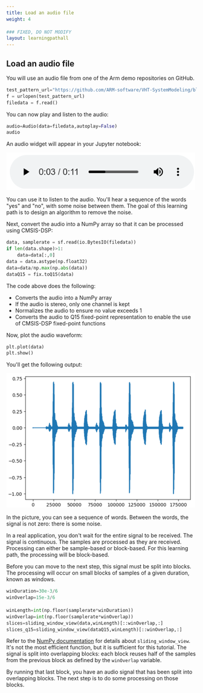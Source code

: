 ```yaml
---
title: Load an audio file
weight: 4

### FIXED, DO NOT MODIFY
layout: learningpathall
---
```


## Load an audio file

You will use an audio file from one of the Arm demo repositories on GitHub.

```python
test_pattern_url="https://github.com/ARM-software/VHT-SystemModeling/blob/main/EchoCanceller/sounds/yesno.wav?raw=true"
f = urlopen(test_pattern_url)
filedata = f.read()
```

You can now play and listen to the audio:

```python
audio=Audio(data=filedata,autoplay=False)
audio
```

An audio widget will appear in your Jupyter notebook:

![audio widget alt-text#center](audiowidget.png "Figure 1. Audio widget")

You can use it to listen to the audio. You'll hear a sequence of the words "yes" and "no", with some noise between them. The goal of this learning path is to design an algorithm to remove the noise.

Next, convert the audio into a NumPy array so that it can be processed using CMSIS-DSP:

```python
data, samplerate = sf.read(io.BytesIO(filedata))
if len(data.shape)>1:
    data=data[:,0]
data = data.astype(np.float32)
data=data/np.max(np.abs(data))
dataQ15 = fix.toQ15(data)
```

The code above does the following:
- Converts the audio into a NumPy array
- If the audio is stereo, only one channel is kept
- Normalizes the audio to ensure no value exceeds 1
- Converts the audio to Q15 fixed-point representation to enable the use of CMSIS-DSP fixed-point functions

Now, plot the audio waveform:

```python
plt.plot(data)
plt.show()
```

You'll get the following output:

![audio signal alt-text#center](signal.png "Figure 2. Audio signal")

In the picture, you can see a sequence of words. Between the words, the signal is not zero: there is some noise.

In a real application, you don't wait for the entire signal to be received. The signal is continuous. The samples are processed as they are received. Processing can either be sample-based or block-based. For this learning path, the processing will be block-based.

Before you can move to the next step, this signal must be split into blocks. The processing will occur on small blocks of samples of a given duration, known as windows.

```python
winDuration=30e-3/6
winOverlap=15e-3/6

winLength=int(np.floor(samplerate*winDuration))
winOverlap=int(np.floor(samplerate*winOverlap))
slices=sliding_window_view(data,winLength)[::winOverlap,:]
slices_q15=sliding_window_view(dataQ15,winLength)[::winOverlap,:]
```

Refer to the [NumPy documentation](https://numpy.org/doc/stable/reference/generated/numpy.lib.stride_tricks.sliding_window_view.html) for details about `sliding_window_view`. It's not the most efficient function, but it is sufficient for this tutorial. The signal is split into overlapping blocks: each block reuses half of the samples from the previous block as defined by the `winOverlap` variable.

By running that last block, you have an audio signal that has been split into overlapping blocks. The next step is to do some processing on those blocks.

